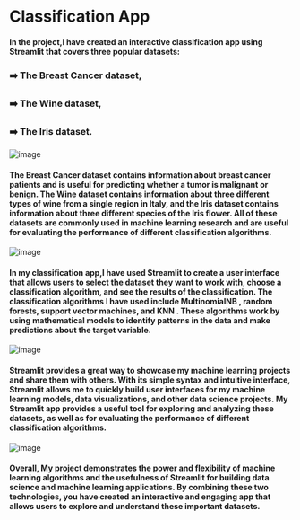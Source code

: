 # Classification App 

#### In the project,I have created an interactive classification app using Streamlit that covers three popular datasets: 
### ➡️ The Breast Cancer dataset,

### ➡️ The Wine dataset,

### ➡️ The Iris dataset.
![image](https://user-images.githubusercontent.com/112232080/229155677-08ff60ea-dfac-4252-8140-ba75e59a2d17.png)

#### The Breast Cancer dataset contains information about breast cancer patients and is useful for predicting whether a tumor is malignant or benign. The Wine dataset contains information about three different types of wine from a single region in Italy, and the Iris dataset contains information about three different species of the Iris flower. All of these datasets are commonly used in machine learning research and are useful for evaluating the performance of different classification algorithms.
![image](https://user-images.githubusercontent.com/112232080/229157365-5529bcd3-35ef-40bb-a227-d7a5403b4cb6.png)


#### In my classification app,I have used Streamlit to create a user interface that allows users to select the dataset they want to work with, choose a classification algorithm, and see the results of the classification. The classification algorithms I have used include MultinomialNB , random forests, support vector machines, and KNN . These algorithms work by using mathematical models to identify patterns in the data and make predictions about the target variable.
![image](https://user-images.githubusercontent.com/112232080/229157521-1f2e3605-7e1b-45de-ba36-ef0de4881eea.png)



#### Streamlit provides a great way to showcase my machine learning projects and share them with others. With its simple syntax and intuitive interface, Streamlit allows me to quickly build user interfaces for my machine learning models, data visualizations, and other data science projects. My Streamlit app provides a useful tool for exploring and analyzing these datasets, as well as for evaluating the performance of different classification algorithms.
![image](https://user-images.githubusercontent.com/112232080/229159039-8bc3506d-877d-4603-b3eb-6812d5a6fffe.png)


#### Overall, My project demonstrates the power and flexibility of machine learning algorithms and the usefulness of Streamlit for building data science and machine learning applications. By combining these two technologies, you have created an interactive and engaging app that allows users to explore and understand these important datasets.
